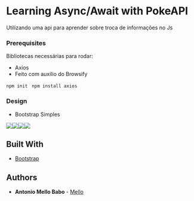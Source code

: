 # Learning Async/Await with PokeAPI

Utilizando uma api para aprender sobre troca de informações no Js

### Prerequisites

Bibliotecas necessárias para rodar:
* Axios
* Feito com auxilio do Browsify

```npm init ```
 ```npm install axios```  

### Design

* Bootstrap Simples


![](images/pokePhoto.png)![](images/pokePhoto2.png)![](images/pokePhoto3.png)![](images/pokePhoto4.png)


## Built With

* [Bootstrap](https://getbootstrap.com/) 


## Authors

* **Antonio Mello Babo**  - [Mello](https://github.com/MelloTonio)

